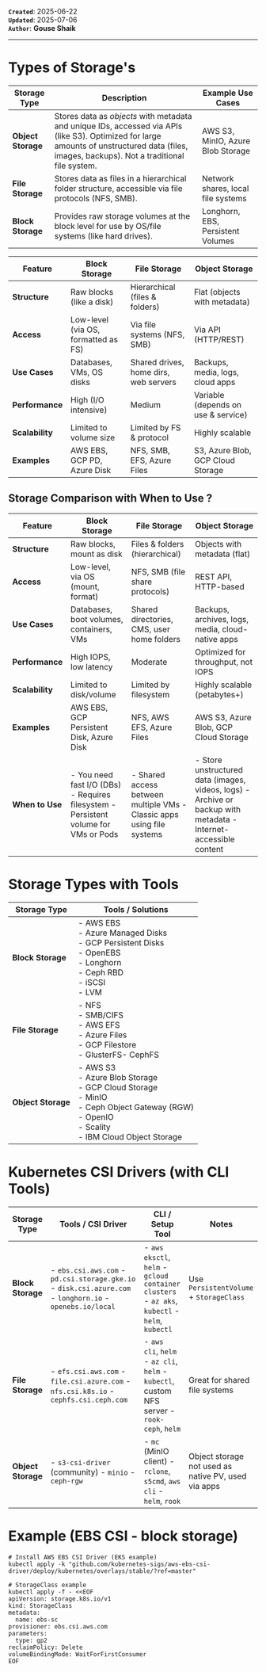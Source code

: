 **`Created`**: 2025-06-22  
**`Updated`**: 2025-07-06  
**`Author`**: **Gouse Shaik**

---

# Types of Storage's

| Storage Type       | Description                                                                                                                                                                                   | Example Use Cases                  |
| ------------------ | --------------------------------------------------------------------------------------------------------------------------------------------------------------------------------------------- | ---------------------------------- |
| **Object Storage** | Stores data as _objects_ with metadata and unique IDs, accessed via APIs (like S3). Optimized for large amounts of unstructured data (files, images, backups). Not a traditional file system. | AWS S3, MinIO, Azure Blob Storage  |
| **File Storage**   | Stores data as files in a hierarchical folder structure, accessible via file protocols (NFS, SMB).                                                                                            | Network shares, local file systems |
| **Block Storage**  | Provides raw storage volumes at the block level for use by OS/file systems (like hard drives).                                                                                                | Longhorn, EBS, Persistent Volumes  |

| Feature         | **Block Storage**                   | **File Storage**                      | **Object Storage**                  |
| --------------- | ----------------------------------- | ------------------------------------- | ----------------------------------- |
| **Structure**   | Raw blocks (like a disk)            | Hierarchical (files & folders)        | Flat (objects with metadata)        |
| **Access**      | Low-level (via OS, formatted as FS) | Via file systems (NFS, SMB)           | Via API (HTTP/REST)                 |
| **Use Cases**   | Databases, VMs, OS disks            | Shared drives, home dirs, web servers | Backups, media, logs, cloud apps    |
| **Performance** | High (I/O intensive)                | Medium                                | Variable (depends on use & service) |
| **Scalability** | Limited to volume size              | Limited by FS & protocol              | Highly scalable                     |
| **Examples**    | AWS EBS, GCP PD, Azure Disk         | NFS, SMB, EFS, Azure Files            | S3, Azure Blob, GCP Cloud Storage   |

## Storage Comparison with **When to Use** ?

| Feature         | **Block Storage**                                                                   | **File Storage**                                                       | **Object Storage**                                                                                               |
| --------------- | ----------------------------------------------------------------------------------- | ---------------------------------------------------------------------- | ---------------------------------------------------------------------------------------------------------------- |
| **Structure**   | Raw blocks, mount as disk                                                           | Files & folders (hierarchical)                                         | Objects with metadata (flat)                                                                                     |
| **Access**      | Low-level, via OS (mount, format)                                                   | NFS, SMB (file share protocols)                                        | REST API, HTTP-based                                                                                             |
| **Use Cases**   | Databases, boot volumes, containers, VMs                                            | Shared directories, CMS, user home folders                             | Backups, archives, logs, media, cloud-native apps                                                                |
| **Performance** | High IOPS, low latency                                                              | Moderate                                                               | Optimized for throughput, not IOPS                                                                               |
| **Scalability** | Limited to disk/volume                                                              | Limited by filesystem                                                  | Highly scalable (petabytes+)                                                                                     |
| **Examples**    | AWS EBS, GCP Persistent Disk, Azure Disk                                            | NFS, AWS EFS, Azure Files                                              | AWS S3, Azure Blob, GCP Cloud Storage                                                                            |
| **When to Use** | - You need fast I/O (DBs) - Requires filesystem - Persistent volume for VMs or Pods | - Shared access between multiple VMs - Classic apps using file systems | - Store unstructured data (images, videos, logs) - Archive or backup with metadata - Internet-accessible content |

# Storage Types with Tools

| Storage Type       | Tools / Solutions                                                                                                                                        |
| ------------------ | -------------------------------------------------------------------------------------------------------------------------------------------------------- |
| **Block Storage**  | - AWS EBS<br>- Azure Managed Disks<br>- GCP Persistent Disks<br>- OpenEBS<br>- Longhorn<br>- Ceph RBD<br>- iSCSI<br>- LVM                                |
| **File Storage**   | - NFS<br>- SMB/CIFS<br>- AWS EFS<br>- Azure Files<br>- GCP Filestore<br>- GlusterFS- CephFS                                                              |
| **Object Storage** | - AWS S3<br>- Azure Blob Storage<br>- GCP Cloud Storage<br>- MinIO<br>- Ceph Object Gateway (RGW)<br>- OpenIO<br>- Scality<br>- IBM Cloud Object Storage |
# Kubernetes CSI Drivers (with CLI Tools)

| Storage Type       | Tools / CSI Driver                                                                                        | CLI / Setup Tool                                                                               | Notes                                               |
| ------------------ | --------------------------------------------------------------------------------------------------------- | ---------------------------------------------------------------------------------------------- | --------------------------------------------------- |
| **Block Storage**  | - `ebs.csi.aws.com` - `pd.csi.storage.gke.io` - `disk.csi.azure.com` - `longhorn.io` - `openebs.io/local` | - `aws eksctl`, `helm` - `gcloud container clusters` - `az aks`, `kubectl` - `helm`, `kubectl` | Use `PersistentVolume` + `StorageClass`             |
| **File Storage**   | - `efs.csi.aws.com` - `file.csi.azure.com` - `nfs.csi.k8s.io` - `cephfs.csi.ceph.com`                     | - `aws cli`, `helm` - `az cli`, `helm` - `kubectl`, custom NFS server - `rook-ceph`, `helm`    | Great for shared file systems                       |
| **Object Storage** | - `s3-csi-driver` (community) - `minio` - `ceph-rgw`                                                      | - `mc` (MinIO client) - `rclone`, `s5cmd`, `aws cli` - `helm`, `rook`                          | Object storage not used as native PV, used via apps |
# Example (EBS CSI - block storage)

```
# Install AWS EBS CSI Driver (EKS example)
kubectl apply -k "github.com/kubernetes-sigs/aws-ebs-csi-driver/deploy/kubernetes/overlays/stable/?ref=master"

# StorageClass example
kubectl apply -f - <<EOF
apiVersion: storage.k8s.io/v1
kind: StorageClass
metadata:
  name: ebs-sc
provisioner: ebs.csi.aws.com
parameters:
  type: gp2
reclaimPolicy: Delete
volumeBindingMode: WaitForFirstConsumer
EOF
```

